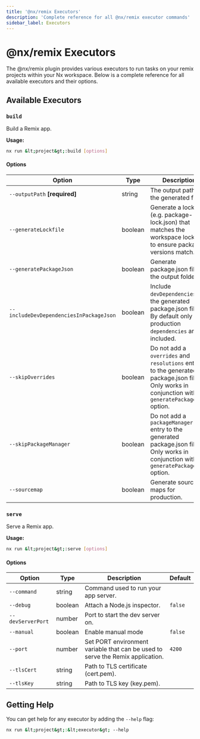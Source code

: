 ```yaml
---
title: '@nx/remix Executors'
description: 'Complete reference for all @nx/remix executor commands'
sidebar_label: Executors
---
```


# @nx/remix Executors

The @nx/remix plugin provides various executors to run tasks on your remix projects within your Nx workspace.
Below is a complete reference for all available executors and their options.

## Available Executors

### `build`

Build a Remix app.

**Usage:**

```bash
nx run &lt;project&gt;:build [options]
```

#### Options

| Option                                  | Type    | Description                                                                                                                                         | Default |
| --------------------------------------- | ------- | --------------------------------------------------------------------------------------------------------------------------------------------------- | ------- |
| `--outputPath` **[required]**           | string  | The output path of the generated files.                                                                                                             |         |
| `--generateLockfile`                    | boolean | Generate a lockfile (e.g. package-lock.json) that matches the workspace lockfile to ensure package versions match.                                  | `false` |
| `--generatePackageJson`                 | boolean | Generate package.json file in the output folder.                                                                                                    | `false` |
| `--includeDevDependenciesInPackageJson` | boolean | Include `devDependencies` in the generated package.json file. By default only production `dependencies` are included.                               | `false` |
| `--skipOverrides`                       | boolean | Do not add a `overrides` and `resolutions` entries to the generated package.json file. Only works in conjunction with `generatePackageJson` option. |         |
| `--skipPackageManager`                  | boolean | Do not add a `packageManager` entry to the generated package.json file. Only works in conjunction with `generatePackageJson` option.                |         |
| `--sourcemap`                           | boolean | Generate source maps for production.                                                                                                                | `false` |

### `serve`

Serve a Remix app.

**Usage:**

```bash
nx run &lt;project&gt;:serve [options]
```

#### Options

| Option            | Type    | Description                                                                    | Default |
| ----------------- | ------- | ------------------------------------------------------------------------------ | ------- |
| `--command`       | string  | Command used to run your app server.                                           |         |
| `--debug`         | boolean | Attach a Node.js inspector.                                                    | `false` |
| `--devServerPort` | number  | Port to start the dev server on.                                               |         |
| `--manual`        | boolean | Enable manual mode                                                             | `false` |
| `--port`          | number  | Set PORT environment variable that can be used to serve the Remix application. | `4200`  |
| `--tlsCert`       | string  | Path to TLS certificate (cert.pem).                                            |         |
| `--tlsKey`        | string  | Path to TLS key (key.pem).                                                     |         |

## Getting Help

You can get help for any executor by adding the `--help` flag:

```bash
nx run &lt;project&gt;:&lt;executor&gt; --help
```
